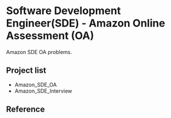 # Software Development Engineer(SDE) - Amazon Online Assessment (OA) 
Amazon SDE OA problems.

## Project list
- Amazon_SDE_OA
- Amazon_SDE_Interview

## Reference
